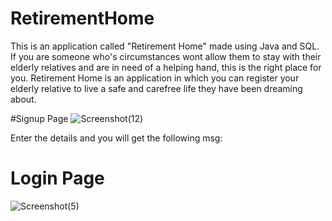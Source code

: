 # RetirementHome
This is an application called "Retirement Home" made using Java and SQL. If you are someone who's circumstances wont allow them to stay with their elderly relatives and are in need of a helping hand, this is the right place for you. Retirement Home is an application in which you can register your elderly relative to live a safe and carefree life they have been dreaming about.

#Signup Page
![Screenshot(12)](https://user-images.githubusercontent.com/85193272/123523964-ea7ed400-d6e4-11eb-913c-411d6789f36b.png)

Enter the details and you will get the following msg:


# Login Page
![Screenshot(5)](https://user-images.githubusercontent.com/85193272/123523871-662c5100-d6e4-11eb-92b7-619302de8718.png)
